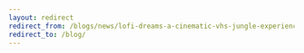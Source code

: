 ```yaml
---
layout: redirect
redirect_from: /blogs/news/lofi-dreams-a-cinematic-vhs-jungle-experience
redirect_to: /blog/
---
```

